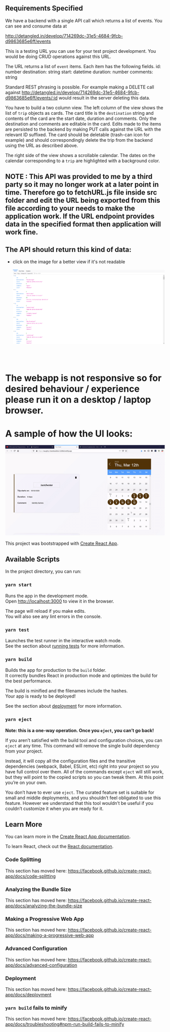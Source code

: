 ## Requirements Specified
We have a backend with a single API call which returns a list of events. You can see and consume data at

http://detangled.in/develop/714269dc-31e5-4684-9fcb-d9863685e6ff/events

This is a testing URL you can use for your test project development. You would
be doing CRUD operations against this URL.

The URL returns a list of `event` items. Each item has the following fields.
id: number
destination: string
start: datetime
duration: number
comments: string

Standard REST phrasing is possible. For example making a DELETE call against http://detangled.in/develop/714269dc-31e5-4684-9fcb-d9863685e6ff/events/:id would result in the server deleting this data.

You have to build a two column view. The left column of the view shows the list of `trip` objects as cards. The card title is the `destination` string and contents of the card are the start date, duration and comments. Only the destination and comments are editable in the card. Edits made to the items are persisted to the backend by making PUT calls against the URL with the relevant ID suffixed. The card should be deletable (trash-can icon for example) and should correspondingly delete the trip from the backend using the URL as described above.

The right side of the view shows a scrollable calendar. The dates on the calendar corresponding to a `trip` are highlighted with a background color.

## NOTE : This API was provided to me by a third party so it may no longer work at a later point in time. Therefore go to fetchURL.js file inside src folder and edit the URL being exported from this file according to your needs to make the application work. If the URL endpoint provides data in the specified format then application will work fine.

## The API should return this kind of data:
- click on the image for a better view if it's not readable <br /> <br /> 
![API response](https://github.com/yassh-pandey/detangled-challenge/blob/master/detangledAPI.png)

<a/>
<br />
<br />

# The webapp is not responsive so for desired behaviour / experience please run it on a desktop / laptop browser.

# A sample of how the UI looks:
![UI gif](https://github.com/yassh-pandey/detangled-challenge/blob/master/WebAppGif.gif)


This project was bootstrapped with [Create React App](https://github.com/facebook/create-react-app).

## Available Scripts

In the project directory, you can run:

### `yarn start`

Runs the app in the development mode.<br />
Open [http://localhost:3000](http://localhost:3000) to view it in the browser.

The page will reload if you make edits.<br />
You will also see any lint errors in the console.

### `yarn test`

Launches the test runner in the interactive watch mode.<br />
See the section about [running tests](https://facebook.github.io/create-react-app/docs/running-tests) for more information.

### `yarn build`

Builds the app for production to the `build` folder.<br />
It correctly bundles React in production mode and optimizes the build for the best performance.

The build is minified and the filenames include the hashes.<br />
Your app is ready to be deployed!

See the section about [deployment](https://facebook.github.io/create-react-app/docs/deployment) for more information.

### `yarn eject`

**Note: this is a one-way operation. Once you `eject`, you can’t go back!**

If you aren’t satisfied with the build tool and configuration choices, you can `eject` at any time. This command will remove the single build dependency from your project.

Instead, it will copy all the configuration files and the transitive dependencies (webpack, Babel, ESLint, etc) right into your project so you have full control over them. All of the commands except `eject` will still work, but they will point to the copied scripts so you can tweak them. At this point you’re on your own.

You don’t have to ever use `eject`. The curated feature set is suitable for small and middle deployments, and you shouldn’t feel obligated to use this feature. However we understand that this tool wouldn’t be useful if you couldn’t customize it when you are ready for it.

## Learn More

You can learn more in the [Create React App documentation](https://facebook.github.io/create-react-app/docs/getting-started).

To learn React, check out the [React documentation](https://reactjs.org/).

### Code Splitting

This section has moved here: https://facebook.github.io/create-react-app/docs/code-splitting

### Analyzing the Bundle Size

This section has moved here: https://facebook.github.io/create-react-app/docs/analyzing-the-bundle-size

### Making a Progressive Web App

This section has moved here: https://facebook.github.io/create-react-app/docs/making-a-progressive-web-app

### Advanced Configuration

This section has moved here: https://facebook.github.io/create-react-app/docs/advanced-configuration

### Deployment

This section has moved here: https://facebook.github.io/create-react-app/docs/deployment

### `yarn build` fails to minify

This section has moved here: https://facebook.github.io/create-react-app/docs/troubleshooting#npm-run-build-fails-to-minify
